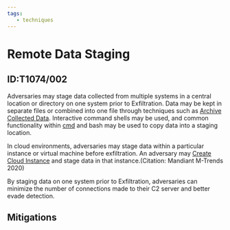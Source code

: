 ```yaml
---
tags:
   - techniques
---
```

# Remote Data Staging
## ID:T1074/002
Adversaries may stage data collected from multiple systems in a central location or directory on one system prior to Exfiltration. Data may be kept in separate files or combined into one file through techniques such as [Archive Collected Data](techniques/T1560). Interactive command shells may be used, and common functionality within [cmd](software/S0106) and bash may be used to copy data into a staging location.

In cloud environments, adversaries may stage data within a particular instance or virtual machine before exfiltration. An adversary may [Create Cloud Instance](techniques/T1578/002) and stage data in that instance.(Citation: Mandiant M-Trends 2020)

By staging data on one system prior to Exfiltration, adversaries can minimize the number of connections made to their C2 server and better evade detection.
## Mitigations
